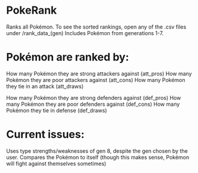 # PokeRank
Ranks all Pokémon. To see the sorted rankings, open any of the .csv files under /rank_data_(gen)
Includes Pokémon from generations 1-7.

# Pokémon are ranked by:
How many Pokémon they are strong attackers against (att_pros)
How many Pokémon they are poor attackers against (att_cons)
How many Pokémon they tie in an attack (att_draws)

How many Pokémon they are strong defenders against (def_pros)
How many Pokémon they are poor defenders against (def_cons)
How many Pokémon they tie in defense (def_draws)




# Current issues:
Uses type strengths/weaknesses of gen 8, despite the gen chosen by the user.
Compares the Pokémon to itself (though this makes sense, Pokémon will fight against themselves sometimes)

